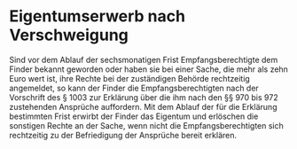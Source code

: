 # Eigentumserwerb nach Verschweigung

Sind vor dem Ablauf der sechsmonatigen Frist Empfangsberechtigte dem Finder bekannt geworden oder haben sie bei einer Sache, die mehr als zehn Euro wert ist, ihre Rechte bei der zuständigen Behörde rechtzeitig angemeldet, so kann der Finder die Empfangsberechtigten nach der Vorschrift des § 1003 zur Erklärung über die ihm nach den §§ 970 bis 972 zustehenden Ansprüche auffordern. Mit dem Ablauf der für die Erklärung bestimmten Frist erwirbt der Finder das Eigentum und erlöschen die sonstigen Rechte an der Sache, wenn nicht die Empfangsberechtigten sich rechtzeitig zu der Befriedigung der Ansprüche bereit erklären. 

